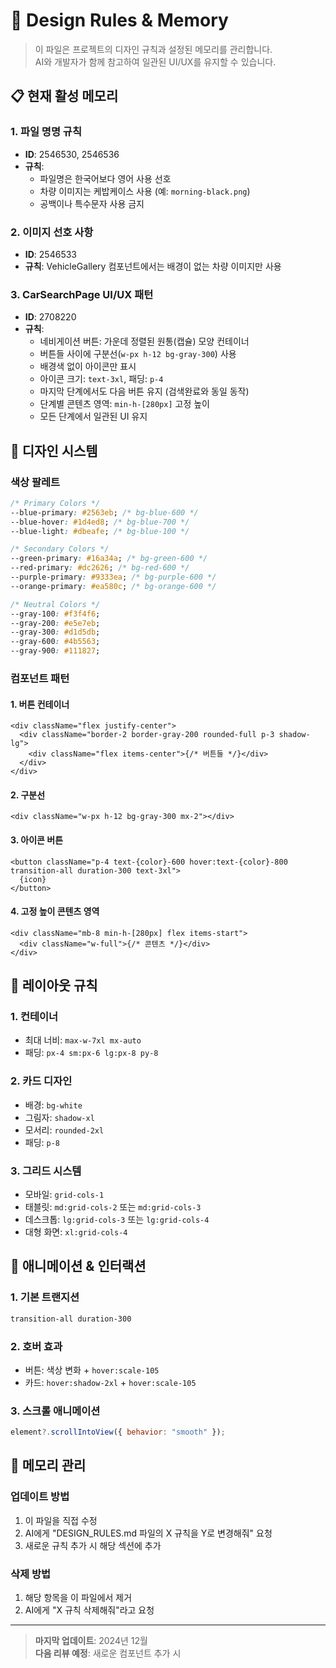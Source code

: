 # 🎨 Design Rules & Memory

> 이 파일은 프로젝트의 디자인 규칙과 설정된 메모리를 관리합니다.  
> AI와 개발자가 함께 참고하여 일관된 UI/UX를 유지할 수 있습니다.

## 📋 현재 활성 메모리

### 1. 파일 명명 규칙

- **ID**: 2546530, 2546536
- **규칙**:
  - 파일명은 한국어보다 영어 사용 선호
  - 차량 이미지는 케밥케이스 사용 (예: `morning-black.png`)
  - 공백이나 특수문자 사용 금지

### 2. 이미지 선호 사항

- **ID**: 2546533
- **규칙**: VehicleGallery 컴포넌트에서는 배경이 없는 차량 이미지만 사용

### 3. CarSearchPage UI/UX 패턴

- **ID**: 2708220
- **규칙**:
  - 네비게이션 버튼: 가운데 정렬된 원통(캡슐) 모양 컨테이너
  - 버튼들 사이에 구분선(`w-px h-12 bg-gray-300`) 사용
  - 배경색 없이 아이콘만 표시
  - 아이콘 크기: `text-3xl`, 패딩: `p-4`
  - 마지막 단계에서도 다음 버튼 유지 (검색완료와 동일 동작)
  - 단계별 콘텐츠 영역: `min-h-[280px]` 고정 높이
  - 모든 단계에서 일관된 UI 유지

## 🎯 디자인 시스템

### 색상 팔레트

```css
/* Primary Colors */
--blue-primary: #2563eb; /* bg-blue-600 */
--blue-hover: #1d4ed8; /* bg-blue-700 */
--blue-light: #dbeafe; /* bg-blue-100 */

/* Secondary Colors */
--green-primary: #16a34a; /* bg-green-600 */
--red-primary: #dc2626; /* bg-red-600 */
--purple-primary: #9333ea; /* bg-purple-600 */
--orange-primary: #ea580c; /* bg-orange-600 */

/* Neutral Colors */
--gray-100: #f3f4f6;
--gray-200: #e5e7eb;
--gray-300: #d1d5db;
--gray-600: #4b5563;
--gray-900: #111827;
```

### 컴포넌트 패턴

#### 1. 버튼 컨테이너

```tsx
<div className="flex justify-center">
  <div className="border-2 border-gray-200 rounded-full p-3 shadow-lg">
    <div className="flex items-center">{/* 버튼들 */}</div>
  </div>
</div>
```

#### 2. 구분선

```tsx
<div className="w-px h-12 bg-gray-300 mx-2"></div>
```

#### 3. 아이콘 버튼

```tsx
<button className="p-4 text-{color}-600 hover:text-{color}-800 transition-all duration-300 text-3xl">
  {icon}
</button>
```

#### 4. 고정 높이 콘텐츠 영역

```tsx
<div className="mb-8 min-h-[280px] flex items-start">
  <div className="w-full">{/* 콘텐츠 */}</div>
</div>
```

## 📐 레이아웃 규칙

### 1. 컨테이너

- 최대 너비: `max-w-7xl mx-auto`
- 패딩: `px-4 sm:px-6 lg:px-8 py-8`

### 2. 카드 디자인

- 배경: `bg-white`
- 그림자: `shadow-xl`
- 모서리: `rounded-2xl`
- 패딩: `p-8`

### 3. 그리드 시스템

- 모바일: `grid-cols-1`
- 태블릿: `md:grid-cols-2` 또는 `md:grid-cols-3`
- 데스크톱: `lg:grid-cols-3` 또는 `lg:grid-cols-4`
- 대형 화면: `xl:grid-cols-4`

## 🚀 애니메이션 & 인터랙션

### 1. 기본 트랜지션

```css
transition-all duration-300
```

### 2. 호버 효과

- 버튼: 색상 변화 + `hover:scale-105`
- 카드: `hover:shadow-2xl` + `hover:scale-105`

### 3. 스크롤 애니메이션

```javascript
element?.scrollIntoView({ behavior: "smooth" });
```

## 📝 메모리 관리

### 업데이트 방법

1. 이 파일을 직접 수정
2. AI에게 "DESIGN_RULES.md 파일의 X 규칙을 Y로 변경해줘" 요청
3. 새로운 규칙 추가 시 해당 섹션에 추가

### 삭제 방법

1. 해당 항목을 이 파일에서 제거
2. AI에게 "X 규칙 삭제해줘"라고 요청

---

> **마지막 업데이트**: 2024년 12월  
> **다음 리뷰 예정**: 새로운 컴포넌트 추가 시
